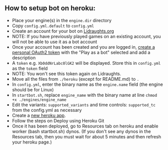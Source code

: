 ## How to setup bot on heroku:
- Place your engine(s) in the `engine.dir` directory
- Copy `config.yml.default` to `config.yml`
- Create an account for your bot on [Lidraughts.org](https://lidraughts.org/signup)
- NOTE: If you have previously played games on an existing account, you will not be able to use it as a bot account
- Once your account has been created and you are logged in, [create a personal OAuth2 token](https://lidraughts.org/account/oauth/token/create?scopes[]=bot:play&description=lidraughts-bot) with the "Play as a bot" selected and add a description
- A `token` e.g. `Xb0ddNrLabc0lGK2` will be displayed. Store this in `config.yml` as the `token` field
- NOTE: You won't see this token again on Lidraughts.
- Move all the files from `./heroku` (except for README.md) to `.`
- In `config.yml`, enter the binary name as the `engine.name` field (the engine should be for Linux)
- In `startbot.sh`, replace `engine_name` with the binary name at line `chmod +x ./engines/engine_name`
- Edit the variants: `supported_variants` and time controls: `supported_tc` from the config.yml as necessary
- Create a [new heroku app](https://dashboard.heroku.com/new-app).
- Follow the steps on Deploy using Heroku Git
- Once it has been deployed, go to Resources tab on heroku and enable worker (bash startbot.sh) dynos. (If you don't see any dynos in the Resources tab, then you must wait for about 5 minutes and then refresh your heroku page.)
